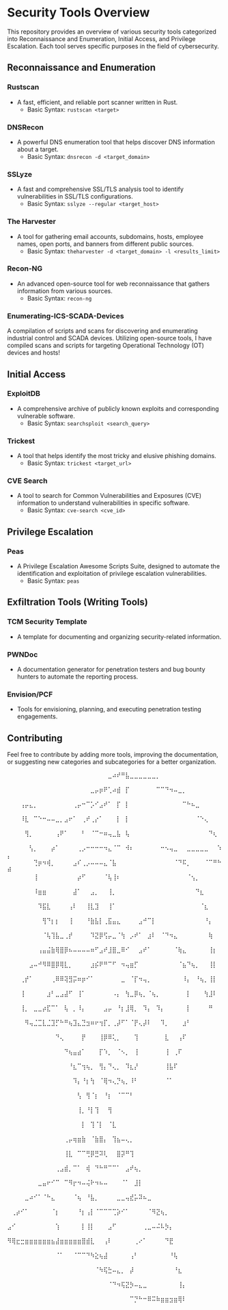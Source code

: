 # Security Tools Overview

This repository provides an overview of various security tools categorized into Reconnaissance and Enumeration, Initial Access, and Privilege Escalation. Each tool serves specific purposes in the field of cybersecurity.

## Reconnaissance and Enumeration

### Rustscan
- A fast, efficient, and reliable port scanner written in Rust.
  - Basic Syntax: `rustscan <target>`

### DNSRecon
- A powerful DNS enumeration tool that helps discover DNS information about a target.
  - Basic Syntax: `dnsrecon -d <target_domain>`

### SSLyze
- A fast and comprehensive SSL/TLS analysis tool to identify vulnerabilities in SSL/TLS configurations.
  - Basic Syntax: `sslyze --regular <target_host>`

### The Harvester
- A tool for gathering email accounts, subdomains, hosts, employee names, open ports, and banners from different public sources.
  - Basic Syntax: `theharvester -d <target_domain> -l <results_limit>`

### Recon-NG
- An advanced open-source tool for web reconnaissance that gathers information from various sources.
  - Basic Syntax: `recon-ng`
 
### Enumerating-ICS-SCADA-Devices
A compilation of scripts and scans for discovering and enumerating industrial control and SCADA devices. Utilizing open-source tools, I have compiled scans and scripts for targeting Operational Technology (OT) devices and hosts! 

## Initial Access

### ExploitDB
- A comprehensive archive of publicly known exploits and corresponding vulnerable software.
  - Basic Syntax: `searchsploit <search_query>`

### Trickest
- A tool that helps identify the most tricky and elusive phishing domains.
  - Basic Syntax: `trickest <target_url>`

### CVE Search
- A tool to search for Common Vulnerabilities and Exposures (CVE) information to understand vulnerabilities in specific software.
  - Basic Syntax: `cve-search <cve_id>`

## Privilege Escalation

### Peas
- A Privilege Escalation Awesome Scripts Suite, designed to automate the identification and exploitation of privilege escalation vulnerabilities.
  - Basic Syntax: `peas`

## Exfiltration Tools (Writing Tools)

### TCM Security Template
- A template for documenting and organizing security-related information.

### PWNDoc
- A documentation generator for penetration testers and bug bounty hunters to automate the reporting process.

### Envision/PCF
- Tools for envisioning, planning, and executing penetration testing engagements.

## Contributing
Feel free to contribute by adding more tools, improving the documentation, or suggesting new categories and subcategories for a better organization.

⠀⠀⠀⠀⠀⠀⠀⠀⠀⠀⠀⠀⠀⠀⠀⠀⠀⠀⠀⠀⠀⠀⠀⣀⠴⠞⠛⣧⣀⣀⣀⣀⣀⣀⡀⠀⠀⠀⠀⠀⠀⠀⠀⠀⠀⠀⠀⠀⠀⠀
⠀⠀⠀⠀⠀⠀⠀⠀⠀⠀⠀⠀⠀⠀⠀⠀⠀⠀⠀⣀⡤⡶⠟⢁⠴⣾⠀⡏⠀⠀⠀⠀⠀⠀⠉⠉⠙⠲⠤⣀⡀⠀⠀⠀⠀⠀⠀⠀⠀⠀
⠀⠀⠀⢠⡤⣄⡀⠀⠀⠀⠀⠀⠀⠀⠀⢀⡤⠒⠉⡡⠊⣠⠞⠁⠀⡏⠀⡇⠀⠀⠀⠀⠀⠀⠀⠀⠀⠀⠀⠀⠉⠓⠦⣀⠀⠀⠀⠀⠀⠀
⠀⠀⠀⠸⣇⠀⠉⠑⠒⠤⠤⣀⡀⣠⠖⠁⠀⢀⠞⢀⡔⠁⠀⠀⠀⡇⠀⡇⠀⠀⠀⠀⠀⠀⠀⠀⠀⠀⠀⠀⠀⠀⠀⠈⠑⢄⠀⠀⠀⠀
⠀⠀⠀⠀⢻⡀⠀⠀⠀⠀⠀⢠⠟⠁⠀⠀⠀⠃⠀⠈⠉⠒⠶⢤⣀⣧⠀⢧⠀⠀⠀⠀⠀⠀⠀⠀⠀⠀⠀⠀⠀⠀⠀⠀⠀⠀⠙⢆⠀⠀
⠀⠀⠀⠀⠀⢣⡀⠀⠀⠀⡴⠁⠀⠀⠀⠀⢀⡠⠒⠒⠒⠒⠲⣄⠈⠉⠀⠺⠆⠀⠀⠀⠀⠀⠀⠒⠢⢤⣀⠀⠀⣀⣀⣀⣀⣀⠀⠀⠱⡄
⠀⠀⠀⠀⠀⠀⢙⡶⠲⢾⡀⠀⠀⠀⠀⣠⠎⢀⡠⠤⠤⠤⣄⠈⣧⠀⠀⠀⠀⠀⠀⠀⠀⠀⠀⠀⠀⠀⠈⠙⠯⡀⠀⠀⠀⠈⠉⠛⠓⠾
⠀⠀⠀⠀⠀⠀⢸⠀⠀⠀⠀⠀⠀⠀⠀⠀⡴⠋⠀⠀⠀⠀⠈⢧⢸⠆⠀⠀⠀⠀⠀⠀⠀⠀⠀⠀⠀⠀⠀⠀⠀⠈⢢⡀⠀⠀⠀⠀⠀⠀
⠀⠀⠀⠀⠀⠀⠸⣶⣶⠀⠀⠀⠀⠀⠀⣼⠁⠀⠀⣠⡀⠀⠀⢸⡀⠀⠀⠀⠀⠀⠀⠀⠀⠀⠀⠀⠀⠀⠀⠀⠀⠀⠀⠙⣆⠀⠀⠀⠀⠀
⠀⠀⠀⠀⠀⠀⠀⠹⣯⣇⠀⠀⠀⠀⢠⠇⠀⠀⢸⣇⣹⠀⠀⢸⠁⠀⠀⠀⠀⠀⠀⠀⠀⠀⠀⠀⠀⠀⠀⠀⠀⠀⠀⠀⠈⣆⠀⠀⠀⠀
⠀⠀⠀⠀⠀⠀⠀⠀⢻⠙⡆⡆⠀⠀⢸⠀⠀⠀⠘⣷⣧⡇⢀⣯⣤⣄⠀⠀⠀⠀⣠⠚⠉⡇⠀⠀⠀⠀⠀⠀⠀⠀⠀⠀⠀⠘⡄⠀⠀⠀
⠀⠀⠀⠀⠀⠀⠀⠀⠈⢧⢹⣧⣀⢀⡞⠀⠀⠀⠀⠹⣝⡿⢫⡤⣀⠈⢳⠀⡠⠞⠁⠀⣰⠇⠀⠈⠙⠲⣄⠀⠀⠀⠀⠀⠀⠀⢷⠀⠀⠀
⠀⠀⠀⠀⠀⠀⠀⢠⣤⣬⣷⢿⣿⡿⠦⠤⠤⠤⠤⠶⠋⣠⠞⣸⣿⣀⠿⠊⠀⠀⣠⠞⠁⠀⠀⠀⠀⠀⠈⢷⣄⠀⠀⠀⠀⠀⢸⡆⠀⠀
⠀⠀⠀⠀⠀⣠⠤⠚⠻⠿⣿⡿⢿⣇⡀⠀⠀⠀⠀⣰⡮⠟⠛⠉⠋⠀⠲⢤⣶⡋⠀⠀⠀⠀⠀⠀⠀⠀⠀⠈⣦⠙⢦⡀⠀⠀⢸⡇⠀⠀
⠀⠀⠀⢀⡞⠁⠀⠀⠀⠀⢀⠿⠿⢽⣻⡭⠶⡶⠊⠁⠀⠀⠀⠀⠀⠀⣀⠀⠈⡏⠲⢤⡀⠀⠀⠀⠀⠀⠀⠀⠸⡄⠀⠘⢦⡀⢸⡇⠀⠀
⠀⠀⠀⢸⠀⠀⠀⠀⠀⣰⠃⣀⣠⣼⠋⠀⢸⠁⠀⠀⠀⠀⠀⠀⠠⡄⠀⢳⣀⡿⢦⡀⠈⢦⡀⠀⠀⠀⠀⠀⠀⡇⠀⠀⠀⢳⣸⠇⠀⠀
⠀⠀⠀⢸⡀⠀⣀⣀⡴⣏⠉⠁⠀⢧⠀⡀⠸⡄⠀⠀⠀⠀⣠⡤⠀⠘⡆⣸⢿⡀⠀⠹⡄⠀⠹⡄⠀⠀⠀⠀⠀⡇⠀⠀⠀⠀⠛⠀⠀⠀
⠀⠀⠀⠀⠻⢤⣈⣉⣇⣈⣹⡋⠓⠛⢦⣹⣄⣙⣲⠶⠖⢲⡏⡀⢀⡼⠋⠁⠈⡟⢄⡼⠇⠀⠀⠹⡀⠀⠀⠀⣰⠃⠀⠀⠀⠀⠀⠀⠀⠀
⠀⠀⠀⠀⠀⠀⠀⠀⠀⠀⠀⠙⢄⠀⠀⠀⠀⡟⠀⠀⠀⢸⡿⠿⢅⡀⠀⠀⠀⢹⠀⠀⠀⠀⠀⠀⣇⠀⠀⢠⠏⠀⠀⠀⠀⠀⠀⠀⠀⠀
⠀⠀⠀⠀⠀⠀⠀⠀⠀⠀⠀⠀⠀⠙⢦⣤⣴⠁⠀⠀⠀⡏⠱⡀⠀⠈⠢⡀⠀⢸⠀⠀⠀⠀⠀⠀⢸⠀⢀⠏⠀⠀⠀⠀⠀⠀⠀⠀⠀⠀
⠀⠀⠀⠀⠀⠀⠀⠀⠀⠀⠀⠀⠀⠀⠘⣆⠉⢲⢦⡀⠀⢻⡄⠙⢄⡀⠀⠹⣆⡜⠀⠀⠀⠀⠀⠀⢸⣧⠏⠀⠀⠀⠀⠀⠀⠀⠀⠀⠀⠀
⠀⠀⠀⠀⠀⠀⠀⠀⠀⠀⠀⠀⠀⠀⠀⠹⡄⠘⡆⢳⠀⠈⢿⠲⢄⡙⢦⡀⠸⠃⠀⠀⠀⠀⠀⠀⠈⠁⠀⠀⠀⠀⠀⠀⠀⠀⠀⠀⠀⠀
⠀⠀⠀⠀⠀⠀⠀⠀⠀⠀⠀⠀⠀⠀⠀⠀⢣⠀⢻⠈⡆⠀⠘⡆⠀⠈⠉⠉⠃⠀⠀⠀⠀⠀⠀⠀⠀⠀⠀⠀⠀⠀⠀⠀⠀⠀⠀⠀⠀⠀
⠀⠀⠀⠀⠀⠀⠀⠀⠀⠀⠀⠀⠀⠀⠀⠀⢸⡀⠘⡇⢹⠀⠀⢻⠀⠀⠀⠀⠀⠀⠀⠀⠀⠀⠀⠀⠀⠀⠀⠀⠀⠀⠀⠀⠀⠀⠀⠀⠀⠀
⠀⠀⠀⠀⠀⠀⠀⠀⠀⠀⠀⠀⠀⠀⠀⠀⠀⡇⠀⢹⠈⡇⠀⠈⣇⠀⠀⠀⠀⠀⠀⠀⠀⠀⠀⠀⠀⠀⠀⠀⠀⠀⠀⠀⠀⠀⠀⠀⠀⠀
⠀⠀⠀⠀⠀⠀⠀⠀⠀⠀⠀⠀⠀⢀⡤⢶⣶⣷⠀⠈⣷⣿⡄⠀⢹⣦⠤⢄⡀⠀⠀⠀⠀⠀⠀⠀⠀⠀⠀⠀⠀⠀⠀⠀⠀⠀⠀⠀⠀⠀
⠀⠀⠀⠀⠀⠀⠀⠀⠀⠀⠀⠀⠀⢸⣇⠀⠉⠉⢛⡿⣛⠽⢇⠀⠀⣿⡽⠛⢹⠀⠀⠀⠀⠀⠀⠀⠀⠀⠀⠀⠀⠀⠀⠀⠀⠀⠀⠀⠀⠀
⠀⠀⠀⠀⠀⠀⠀⠀⠀⠀⠀⢀⣠⣾⡀⠉⠁⠀⢾⠀⠙⠓⠛⠉⠉⠁⠀⣠⠞⢦⡀⠀⠀⠀⠀⠀⠀⠀⠀⠀⠀⠀⠀⠀⠀⠀⠀⠀⠀⠀
⠀⠀⠀⠀⠀⠀⠀⣀⣤⠖⠊⠉⠀⠉⠻⡖⠲⠤⢬⠗⠲⠦⠤⠀⠀⠀⠈⠁⠀⣸⡇⠀⠀⠀⠀⠀⠀⠀⠀⠀⠀⠀⠀⠀⠀⠀⠀⠀⠀⠀
⠀⠀⠀⠀⣀⠴⠊⠁⠈⠓⣄⠀⠀⠀⠀⠈⢦⠀⠘⣧⡀⠀⠀⠀⠀⣀⣀⢤⣞⡥⠽⠦⣀⠀⠀⠀⠀⠀⠀⠀⠀⠀⠀⠀⠀⠀⠀⠀⠀⠀
⠀⢀⡴⠊⠁⠀⠀⠀⠀⠀⠈⡆⠀⠀⠀⠀⠘⡆⢠⡇⠈⠉⠉⠉⢉⡵⠊⠁⠀⠀⠀⠀⠈⠻⣝⢦⡀⠀⠀⠀⠀⠀⠀⠀⠀⠀⠀⠀⠀⠀
⣠⠊⠀⠀⠀⠀⠀⠀⠀⠀⠀⢱⠀⠀⠀⠀⠀⡇⢸⡇⠀⠀⠀⣠⠋⠀⠀⠀⠀⠀⠀⢀⣀⠤⠬⠧⡳⡄⠀⠀⠀⠀⠀⠀⠀⠀⠀⠀⠀⠀
⠻⢿⣖⣒⣶⣶⣶⣶⣶⣶⣦⣼⣶⣶⣶⣶⣶⣿⣾⣇⠀⠀⢠⠇⠀⠀⠀⠀⠀⢀⠔⠁⠀⠀⠀⠀⠙⣟⠀⠀⠀⠀⠀⠀⠀⠀⠀⠀⠀⠀
⠀⠀⠀⠀⠀⠀⠀⠀⠀⠀⠀⠈⠁⠀⠀⠈⠉⠉⠙⠳⣕⢦⣼⠀⠀⠀⠀⠀⢠⠃⠀⠀⠀⠀⠀⠀⠀⠘⢧⠀⠀⠀⠀⠀⠀⠀⠀⠀⠀⠀
⠀⠀⠀⠀⠀⠀⠀⠀⠀⠀⠀⠀⠀⠀⠀⠀⠀⠀⠀⠀⠈⠳⢯⣓⠤⣄⡀⠀⡼⠀⠀⠀⠀⠀⠀⠀⠀⠀⠘⣆⠀⠀⠀⠀⠀⠀⠀⠀⠀⠀
⠀⠀⠀⠀⠀⠀⠀⠀⠀⠀⠀⠀⠀⠀⠀⠀⠀⠀⠀⠀⠀⠀⠀⠈⠙⠲⢯⣝⡳⠤⣄⣀⠀⠀⠀⠀⠀⠀⠀⢸⡄⠀⠀⠀⠀⠀⠀⠀⠀⠀
⠀⠀⠀⠀⠀⠀⠀⠀⠀⠀⠀⠀⠀⠀⠀⠀⠀⠀⠀⠀⠀⠀⠀⠀⠀⠀⠀⠀⠉⡙⠓⠒⠿⠭⠷⣶⣶⣲⣶⢿⠇⠀⠀⠀⠀⠀⠀⠀⠀⠀
